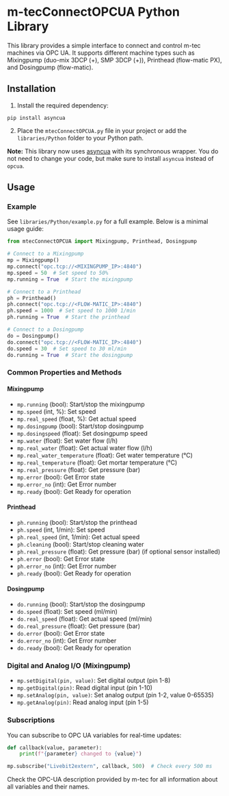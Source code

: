 # m-tecConnectOPCUA Python Library

This library provides a simple interface to connect and control m-tec machines via OPC UA. It supports different machine types such as Mixingpump (duo-mix 3DCP (+), SMP 3DCP (+)), Printhead (flow-matic PX), and Dosingpump (flow-matic).

## Installation


1. Install the required dependency:

```
pip install asyncua
```


2. Place the `mtecConnectOPCUA.py` file in your project or add the `libraries/Python` folder to your Python path.

**Note:** This library now uses [asyncua](https://github.com/FreeOpcUa/asyncua) with its synchronous wrapper. You do not need to change your code, but make sure to install `asyncua` instead of `opcua`.

## Usage

### Example
See `libraries/Python/example.py` for a full example. Below is a minimal usage guide:

```python
from mtecConnectOPCUA import Mixingpump, Printhead, Dosingpump

# Connect to a Mixingpump
mp = Mixingpump()
mp.connect("opc.tcp://<MIXINGPUMP_IP>:4840")
mp.speed = 50  # Set speed to 50%
mp.running = True  # Start the mixingpump

# Connect to a Printhead
ph = Printhead()
ph.connect("opc.tcp://<FLOW-MATIC_IP>:4840")
ph.speed = 1000  # Set speed to 1000 1/min
ph.running = True  # Start the printhead

# Connect to a Dosingpump
do = Dosingpump()
do.connect("opc.tcp://<FLOW-MATIC_IP>:4840")
do.speed = 30  # Set speed to 30 ml/min
do.running = True  # Start the dosingpump
```

### Common Properties and Methods

#### Mixingpump
- `mp.running` (bool): Start/stop the mixingpump
- `mp.speed` (int, %): Set speed
- `mp.real_speed` (float, %): Get actual speed
- `mp.dosingpump` (bool): Start/stop dosingpump
- `mp.dosingspeed` (float): Set dosingpump speed
- `mp.water` (float): Set water flow (l/h)
- `mp.real_water` (float): Get actual water flow (l/h)
- `mp.real_water_temperature` (float): Get water temperature (°C)
- `mp.real_temperature` (float): Get mortar temperature (°C)
- `mp.real_pressure` (float): Get pressure (bar)
- `mp.error` (bool): Get Error state
- `mp.error_no` (int): Get Error number
- `mp.ready` (bool): Get Ready for operation

#### Printhead
- `ph.running` (bool): Start/stop the printhead
- `ph.speed` (int, 1/min): Set speed
- `ph.real_speed` (int, 1/min): Get actual speed
- `ph.cleaning` (bool): Start/stop cleaning water
- `ph.real_pressure` (float): Get pressure (bar) (if optional sensor installed)
- `ph.error` (bool): Get Error state
- `ph.error_no` (int): Get Error number
- `ph.ready` (bool): Get Ready for operation

#### Dosingpump
- `do.running` (bool): Start/stop the dosingpump
- `do.speed` (float): Set speed (ml/min)
- `do.real_speed` (float): Get actual speed (ml/min)
- `do.real_pressure` (float): Get pressure (bar)
- `do.error` (bool): Get Error state
- `do.error_no` (int): Get Error number
- `do.ready` (bool): Get Ready for operation

### Digital and Analog I/O (Mixingpump)
- `mp.setDigital(pin, value)`: Set digital output (pin 1-8)
- `mp.getDigital(pin)`: Read digital input (pin 1-10)
- `mp.setAnalog(pin, value)`: Set analog output (pin 1-2, value 0-65535)
- `mp.getAnalog(pin)`: Read analog input (pin 1-5)

### Subscriptions
You can subscribe to OPC UA variables for real-time updates:

```python
def callback(value, parameter):
    print(f"{parameter} changed to {value}")

mp.subscribe("Livebit2extern", callback, 500)  # Check every 500 ms
```

Check the OPC-UA description provided by m-tec for all information about all variables and their names.
